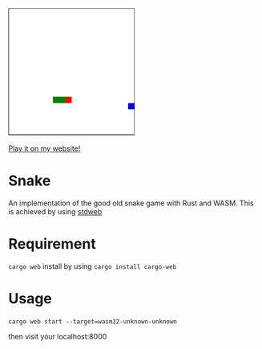 <img src="https://github.com/zynaxsoft/rust-wasm-snake/blob/master/snaky_demo.gif" width=50%>

[Play it on my website!](https://static.tanapol.dev/snake)

# Snake
An implementation of the good old snake game with Rust and WASM.
This is achieved by using [stdweb](https://github.com/koute/stdweb)

# Requirement
`cargo web`
install by using `cargo install cargo-web`

# Usage

`cargo web start --target=wasm32-unknown-unknown`

then visit your localhost:8000

